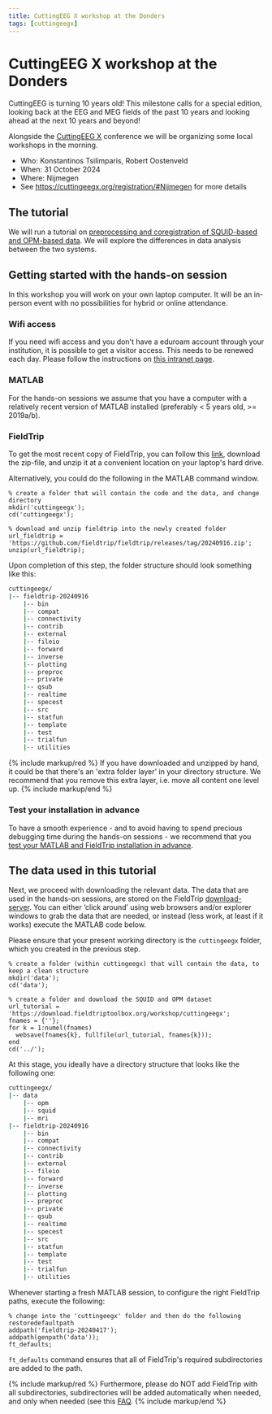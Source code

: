 ```yaml
---
title: CuttingEEG X workshop at the Donders
tags: [cuttingeegx]
---
```


# CuttingEEG X workshop at the Donders

CuttingEEG is turning 10 years old! This milestone calls for a special edition, looking back at the EEG and MEG fields of the past 10 years and looking ahead at the next 10 years and beyond!

Alongside the [CuttingEEG X](https://cuttingeegx.org) conference we will be organizing some local workshops in the morning.

- Who: Konstantinos Tsilimparis, Robert Oostenveld
- When: 31 October 2024
- Where: Nijmegen
- See <https://cuttingeegx.org/registration/#Nijmegen> for more details

## The tutorial

We will run a tutorial on [preprocessing and coregistration of SQUID-based and OPM-based data](/workshop/cuttingeegx/squids_vs_opms). We will explore the differences in data analysis between the two systems. 

## Getting started with the hands-on session

In this workshop you will work on your own laptop computer. It will be an in-person event with no possibilities for hybrid or online attendance.

### Wifi access

If you need wifi access and you don't have a eduroam account through your institution, it is possible to get a visitor access. This needs to be renewed each day. Please follow the instructions on [this intranet page](https://intranet.donders.ru.nl/index.php?id=eva).

### MATLAB

For the hands-on sessions we assume that you have a computer with a relatively recent version of MATLAB installed (preferably < 5 years old, >= 2019a/b). 

### FieldTrip

To get the most recent copy of FieldTrip, you can follow this [link](https://github.com/fieldtrip/fieldtrip/releases/tag/20240916), download the zip-file, and unzip it at a convenient location on your laptop's hard drive. 

Alternatively, you could do the following in the MATLAB command window. 

```
% create a folder that will contain the code and the data, and change directory
mkdir('cuttingeegx');
cd('cuttingeegx');

% download and unzip fieldtrip into the newly created folder
url_fieldtrip = 'https://github.com/fieldtrip/fieldtrip/releases/tag/20240916.zip';
unzip(url_fieldtrip);
```

Upon completion of this step, the folder structure should look something like this: 

```bash
cuttingeegx/
|-- fieldtrip-20240916
    |-- bin
    |-- compat
    |-- connectivity
    |-- contrib
    |-- external
    |-- fileio
    |-- forward
    |-- inverse
    |-- plotting
    |-- preproc
    |-- private
    |-- qsub
    |-- realtime
    |-- specest
    |-- src
    |-- statfun
    |-- template
    |-- test
    |-- trialfun
    |-- utilities
```

{% include markup/red %}
If you have downloaded and unzipped by hand, it could be that there's an 'extra folder layer' in your directory structure. We recommend that you remove this extra layer, i.e. move all content one level up.
{% include markup/end %}

### Test your installation in advance

To have a smooth experience - and to avoid having to spend precious debugging time during the hands-on sessions - we recommend that you [test your MATLAB and FieldTrip installation in advance](/workshop/toolkit2024/test_installation).

## The data used in this tutorial

Next, we proceed with downloading the relevant data. The data that are used in the hands-on sessions, are stored on the FieldTrip [download-server](https://download.fieldtriptoolbox.org/workshop/cuttingeegx). You can either ‘click around’ using web browsers and/or explorer windows to grab the data that are needed, or instead (less work, at least if it works) execute the MATLAB code below.

Please ensure that your present working directory is the ```cuttingeegx``` folder, which you created in the previous step.

```
% create a folder (within cuttingeegx) that will contain the data, to keep a clean structure
mkdir('data');
cd('data');

% create a folder and download the SQUID and OPM dataset
url_tutorial = 'https://download.fieldtriptoolbox.org/workshop/cuttingeegx';
fnames = {''};
for k = 1:numel(fnames)
  websave(fnames{k}, fullfile(url_tutorial, fnames{k}));
end
cd('../');
```

At this stage, you ideally have a directory structure that looks like the following one:

```bash
cuttingeegx/
|-- data
    |-- opm
    |-- squid
    |-- mri
|-- fieldtrip-20240916
    |-- bin
    |-- compat
    |-- connectivity
    |-- contrib
    |-- external
    |-- fileio
    |-- forward
    |-- inverse
    |-- plotting
    |-- preproc
    |-- private
    |-- qsub
    |-- realtime
    |-- specest
    |-- src
    |-- statfun
    |-- template
    |-- test
    |-- trialfun
    |-- utilities
```


Whenever starting a fresh MATLAB session, to configure the right FieldTrip paths, execute the following: 

```
% change into the 'cuttingeegx' folder and then do the following
restoredefaultpath
addpath('fieldtrip-20240417');
addpath(genpath('data'));
ft_defaults;
```

 `ft_defaults` command ensures that all of FieldTrip's required subdirectories are added to the path.

{% include markup/red %}
Furthermore, please do NOT add FieldTrip with all subdirectories, subdirectories will be added automatically when needed, and only when needed (see this [FAQ](/faq/installation).
{% include markup/end %}
